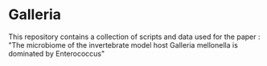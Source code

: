 # Galleria
This repository contains a collection of scripts and data used for the paper : "The microbiome of the invertebrate model host Galleria mellonella is dominated by Enterococcus"
